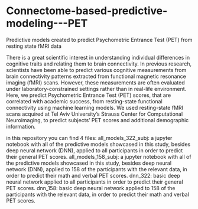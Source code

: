 # Connectome-based-predictive-modeling---PET
Predictive models created to predict Psychometric Entrance Test (PET) from resting state fMRI data

There is a great scientific interest in understanding individual differences in cognitive traits and relating them to brain connectivity. In previous research, scientists have been able to predict various cognitive measurements from brain connectivity patterns extracted from functional magnetic resonance imaging (fMRI) scans. However, these measurements are often evaluated under laboratory-constrained settings rather than in real-life environment. Here, we predict Psychometric Entrance Test (PET) scores, that are correlated with academic success, from resting-state functional connectivity using machine learning models. 
We used resting-state fMRI scans acquired at Tel Aviv University’s Strauss Center for Computational Neuroimaging, to predict subjects’ PET scores and additional demographic information.


in this repository you can find 4 files:
all_models_322_subj: a jupyter notebook with all of the predictive models showcased in this study, besides deep neural network (DNN), applied to all participants in order to predict their general PET scores.
all_models_158_subj: a jupyter notebook with all of the predictive models showcased in this study, besides deep neural network (DNN), applied to 158 of the participants with the relevant data, in order to predict their math and verbal PET scores.
dnn_322: basic deep neural network applied to all participants in order to predict their general PET scores.
dnn_158: basic deep neural network applied to 158 of the participants with the relevant data, in order to predict their math and verbal PET scores.
